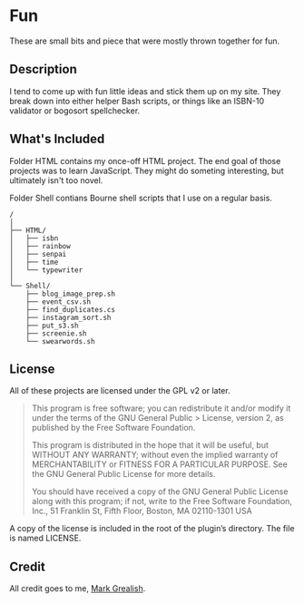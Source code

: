 # Fun
These are small bits and piece that were mostly thrown together for fun.

## Description
I tend to come up with fun little ideas and stick them up on my site. They break down into either helper Bash scripts, or things like an ISBN-10 validator or bogosort spellchecker.

## What's Included
Folder HTML contains my once-off HTML project. The end goal of those projects was to learn JavaScript. They might do someting interesting, but ultimately isn't too novel.

Folder Shell contians Bourne shell scripts that I use on a regular basis.

```
/
│   
├── HTML/
│   ├── isbn
│   ├── rainbow
│   ├── senpai
│   ├── time
│   └── typewriter
│   
└── Shell/ 
    ├── blog_image_prep.sh
    ├── event_csv.sh
    ├── find_duplicates.cs
    ├── instagram_sort.sh
    ├── put_s3.sh
    ├── screenie.sh
    └── swearwords.sh
```

## License

All of these projects are licensed under the GPL v2 or later.

> This program is free software; you can redistribute it and/or modify it under the terms of the GNU General Public > License, version 2, as published by the Free Software Foundation.
> 
>This program is distributed in the hope that it will be useful, but WITHOUT ANY WARRANTY; without even the implied warranty of MERCHANTABILITY or FITNESS FOR A PARTICULAR PURPOSE. See the GNU General Public License for more details.
> 
> You should have received a copy of the GNU General Public License along with this program; if not, write to the Free Software Foundation, Inc., 51 Franklin St, Fifth Floor, Boston, MA 02110-1301 USA

A copy of the license is included in the root of the plugin’s directory. The file is named LICENSE.

## Credit
All credit goes to me, [Mark Grealish](http://www.bhalash.com).
